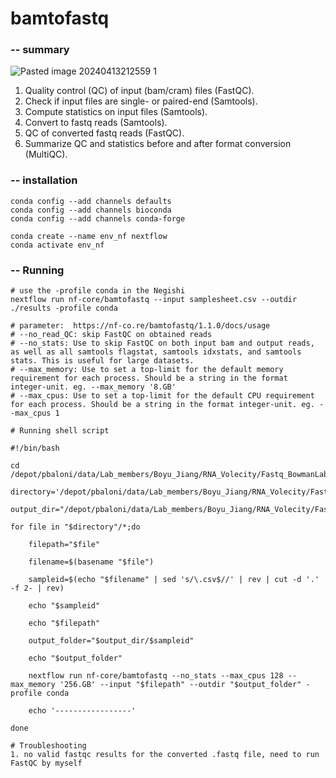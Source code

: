 # bamtofastq
### -- summary

![Pasted image 20240413212559 1](https://github.com/Alvis-Jiang/Bioinfo_tools/assets/64271338/7a2de0df-151c-4912-af77-d7d1ae6f8f64)

1. Quality control (QC) of input (bam/cram) files (FastQC).  
2. Check if input files are single- or paired-end (Samtools).  
3. Compute statistics on input files (Samtools).  
4. Convert to fastq reads (Samtools).  
5. QC of converted fastq reads (FastQC).  
6. Summarize QC and statistics before and after format conversion (MultiQC).


### -- installation 
```
conda config --add channels defaults
conda config --add channels bioconda
conda config --add channels conda-forge

conda create --name env_nf nextflow
conda activate env_nf
```
### -- Running 
```
# use the -profile conda in the Negishi 
nextflow run nf-core/bamtofastq --input samplesheet.csv --outdir ./results -profile conda

# parameter:  https://nf-co.re/bamtofastq/1.1.0/docs/usage
# --no_read_QC: skip FastQC on obtained reads
# --no_stats: Use to skip FastQC on both input bam and output reads, as well as all samtools flagstat, samtools idxstats, and samtools stats. This is useful for large datasets.
# --max_memory: Use to set a top-limit for the default memory requirement for each process. Should be a string in the format integer-unit. eg. --max_memory '8.GB'
# --max_cpus: Use to set a top-limit for the default CPU requirement for each process. Should be a string in the format integer-unit. eg. --max_cpus 1
```

```
# Running shell script

#!/bin/bash

cd /depot/pbaloni/data/Lab_members/Boyu_Jiang/RNA_Volecity/Fastq_BowmanLab

directory='/depot/pbaloni/data/Lab_members/Boyu_Jiang/RNA_Volecity/Fastq_BowmanLab/Input_files'

output_dir="/depot/pbaloni/data/Lab_members/Boyu_Jiang/RNA_Volecity/Fastq_BowmanLab/fastq_outputs/"

for file in "$directory"/*;do

    filepath="$file"

    filename=$(basename "$file")

    sampleid=$(echo "$filename" | sed 's/\.csv$//' | rev | cut -d '.' -f 2- | rev)

    echo "$sampleid"

    echo "$filepath"

    output_folder="$output_dir/$sampleid"

    echo "$output_folder"

    nextflow run nf-core/bamtofastq --no_stats --max_cpus 128 --max_memory '256.GB' --input "$filepath" --outdir "$output_folder" -profile conda

    echo '-----------------'

done
```


```
# Troubleshooting
1. no valid fastqc results for the converted .fastq file, need to run FastQC by myself
```
